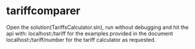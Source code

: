 # tariffcomparer
Open the solution(TariffsCalculator.sln), run without debugging and hit the api with:
localhost:<port>/tariff for the examples provided in the document
localhost:<port>/tariff/number for the tariff calculator as requested.
